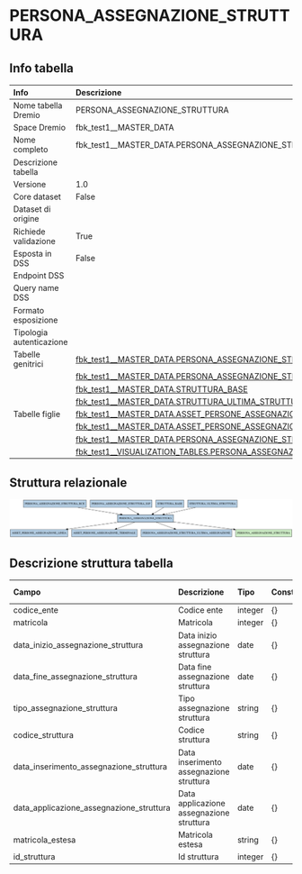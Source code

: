 # PERSONA_ASSEGNAZIONE_STRUTTURA

## Info tabella

| Info                     | Descrizione                                                                                                                                                                       |
|:-------------------------|:----------------------------------------------------------------------------------------------------------------------------------------------------------------------------------|
| Nome tabella Dremio      | PERSONA_ASSEGNAZIONE_STRUTTURA                                                                                                                                                    |
| Space Dremio             | fbk_test1__MASTER_DATA                                                                                                                                                            |
| Nome completo            | fbk_test1__MASTER_DATA.PERSONA_ASSEGNAZIONE_STRUTTURA                                                                                                                             |
| Descrizione tabella      |                                                                                                                                                                                   |
| Versione                 | 1.0                                                                                                                                                                               |
| Core dataset             | False                                                                                                                                                                             |
| Dataset di origine       |                                                                                                                                                                                   |
| Richiede validazione     | True                                                                                                                                                                              |
| Esposta in DSS           | False                                                                                                                                                                             |
| Endpoint DSS             |                                                                                                                                                                                   |
| Query name DSS           |                                                                                                                                                                                   |
| Formato esposizione      |                                                                                                                                                                                   |
| Tipologia autenticazione |                                                                                                                                                                                   |
| Tabelle genitrici        | [fbk_test1__MASTER_DATA.PERSONA_ASSEGNAZIONE_STRUTTURA_RCE](/Documentation/fbk_test1__MASTER_DATA/PERSONA_ASSEGNAZIONE_STRUTTURA_RCE/markdown.md)                                 |
|                          | [fbk_test1__MASTER_DATA.PERSONA_ASSEGNAZIONE_STRUTTURA_S1P](/Documentation/fbk_test1__MASTER_DATA/PERSONA_ASSEGNAZIONE_STRUTTURA_S1P/markdown.md)                                 |
|                          | [fbk_test1__MASTER_DATA.STRUTTURA_BASE](/Documentation/fbk_test1__MASTER_DATA/STRUTTURA_BASE/markdown.md)                                                                         |
|                          | [fbk_test1__MASTER_DATA.STRUTTURA_ULTIMA_STRUTTURA](/Documentation/fbk_test1__MASTER_DATA/STRUTTURA_ULTIMA_STRUTTURA/markdown.md)                                                 |
| Tabelle figlie           | [fbk_test1__MASTER_DATA.ASSET_PERSONE_ASSEGNAZIONE_LINEA](/Documentation/fbk_test1__MASTER_DATA/ASSET_PERSONE_ASSEGNAZIONE_LINEA/markdown.md)                                     |
|                          | [fbk_test1__MASTER_DATA.ASSET_PERSONE_ASSEGNAZIONE_TERMINALE](/Documentation/fbk_test1__MASTER_DATA/ASSET_PERSONE_ASSEGNAZIONE_TERMINALE/markdown.md)                             |
|                          | [fbk_test1__MASTER_DATA.PERSONA_ASSEGNAZIONE_STRUTTURA_ULTIMA_ASSEGNAZIONE](/Documentation/fbk_test1__MASTER_DATA/PERSONA_ASSEGNAZIONE_STRUTTURA_ULTIMA_ASSEGNAZIONE/markdown.md) |
|                          | [fbk_test1__VISUALIZATION_TABLES.PERSONA_ASSEGNAZIONE_STRUTTURA](/Documentation/fbk_test1__VISUALIZATION_TABLES/PERSONA_ASSEGNAZIONE_STRUTTURA/markdown.md)                       |

## Struttura relazionale

![PERSONA_ASSEGNAZIONE_STRUTTURA](./graph_png.png)

## Descrizione struttura tabella

| Campo                                    | Descrizione                              | Tipo    | Constraints   | Linked data   | errors   |
|:-----------------------------------------|:-----------------------------------------|:--------|:--------------|:--------------|:---------|
| codice_ente                              | Codice ente                              | integer | {}            |               | {}       |
| matricola                                | Matricola                                | integer | {}            |               | {}       |
| data_inizio_assegnazione_struttura       | Data inizio assegnazione struttura       | date    | {}            |               | {}       |
| data_fine_assegnazione_struttura         | Data fine assegnazione struttura         | date    | {}            |               | {}       |
| tipo_assegnazione_struttura              | Tipo assegnazione struttura              | string  | {}            |               | {}       |
| codice_struttura                         | Codice struttura                         | string  | {}            |               | {}       |
| data_inserimento_assegnazione_struttura  | Data inserimento assegnazione struttura  | date    | {}            |               | {}       |
| data_applicazione_assegnazione_struttura | Data applicazione assegnazione struttura | date    | {}            |               | {}       |
| matricola_estesa                         | Matricola estesa                         | string  | {}            |               | {}       |
| id_struttura                             | Id struttura                             | integer | {}            |               | {}       |
